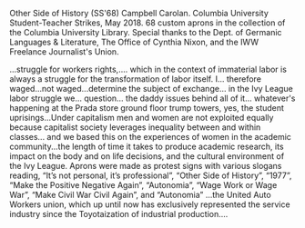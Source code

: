 Other Side of History (SS'68) 
Campbell Carolan. Columbia University Student-Teacher Strikes, May 2018. 
68 custom aprons in the collection of the Columbia University Library. Special thanks to the Dept. of Germanic Languages & Literature, The Office of Cynthia Nixon, and the IWW Freelance Journalist's Union. 

...struggle for workers rights,.... which in the context of immaterial labor is always a struggle for the transformation of labor itself. I... therefore waged...not waged...determine the subject of exchange... in the Ivy League labor struggle we... question... the daddy issues behind all of it... whatever's happening at the Prada store ground floor trump towers, yes, the student uprisings...Under capitalism men and women are not exploited equally because capitalist society leverages inequality between and within classes... and we based this on the experiences of women in the academic community...the length of time it takes to produce academic research, its impact on the body and on life decisions, and the cultural environment of the Ivy League. Aprons were made as protest signs with various slogans reading, “It’s not personal, it’s professional”, “Other Side of History”, “1977”, “Make the Positive Negative Again”, “Autonomia”, “Wage Work or Wage War”, “Make Civil War Civil Again”, and “Autonomia” ...the United Auto Workers union, which up until now has exclusively represented the service industry since the Toyotaization of industrial production....
